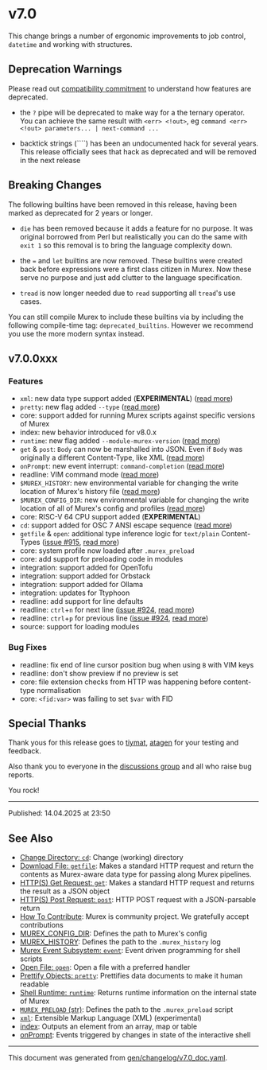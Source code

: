 # v7.0

This change brings a number of ergonomic improvements to job control, `datetime` and working with structures.

## Deprecation Warnings

Please read out [compatibility commitment](https://murex.rocks/compatibility.html) to understand how features are deprecated.

* the `?` pipe will be deprecated to make way for a the ternary operator. You can achieve the same result with `<err> <!out>`, eg `command <err> <!out> parameters... | next-command ...`

* backtick strings (````) has been an undocumented hack for several years. This release officially sees that hack as deprecated and will be removed in the next release

## Breaking Changes

The following builtins have been removed in this release, having been marked as deprecated for 2 years or longer.

* `die` has been removed because it adds a feature for no purpose. It was original borrowed from Perl but realistically you can do the same with `exit 1` so this removal is to bring the language complexity down.

* the `=` and `let` builtins are now removed. These builtins were created back before expressions were a first class citizen in Murex. Now these serve no purpose and just add clutter to the language specification.

* `tread` is now longer needed due to `read` supporting all `tread`'s use cases.

You can still compile Murex to include these builtins via by including the following compile-time tag: `deprecated_builtins`. However we recommend you use the more modern syntax instead.

## v7.0.0xxx

### Features

* `xml`: new data type support added (**EXPERIMENTAL**) ([read more](/docs/types/xml.md))
* `pretty`: new flag added `--type` ([read more](/docs/commands/pretty.md))
* core: support added for running Murex scripts against specific versions of Murex
* index: new behavior introduced for v8.0.x
* `runtime`: new flag added `--module-murex-version` ([read more](/docs/commands/runtime.md))
* `get` & `post`: `Body` can now be marshalled into JSON. Even if `Body` was originally a different Content-Type, like XML ([read more](/docs/commands/get.md))
* `onPrompt`: new event interrupt: `command-completion` ([read more](/docs/events/onprompt.md))
* readline: VIM command mode ([read more](/docs/user-guide/terminal-keys.md))
* `$MUREX_HISTORY`: new environmental variable for changing the write location of Murex's history file ([read more](/docs/variables/murex_history.md))
* `$MUREX_CONFIG_DIR`: new environmental variable for changing the write location of all of Murex's config and profiles ([read more](/docs/variables/murex_config_dir.md))
* core: RISC-V 64 CPU support added (**EXPERIMENTAL**)
* `cd`: support added for OSC 7 ANSI escape sequence ([read more](/docs/commands/cd.md))
* `getfile` & `open`: additional type inference logic for `text/plain` Content-Types ([issue #915](https://github.com/lmorg/murex/issues/915), [read more](/docs/commands/getfile.md))
* core: system profile now loaded after `.murex_preload`
* core: add support for preloading code in modules
* integration: support added for OpenTofu
* integration: support added for Orbstack
* integration: support added for Ollama
* integration: updates for Ttyphoon
* readline: add support for line defaults
* readline: `ctrl`+`n` for next line ([issue #924](https://github.com/lmorg/murex/discussions/924), [read more](/docs/user-guide/terminal-keys.md))
* readline: `ctrl`+`p` for previous line ([issue #924](https://github.com/lmorg/murex/discussions/924), [read more](/docs/user-guide/terminal-keys.md))
* source: support for loading modules

### Bug Fixes

* readline: fix end of line cursor position bug when using `B` with VIM keys
* readline: don't show preview if no preview is set
* core: file extension checks from HTTP was happening before content-type normalisation
* core: `<fid:var>` was failing to set `$var` with FID

## Special Thanks

Thank yous for this release goes to [tiymat](https://github.com/tiymat), [atagen](https://github.com/atagen) for your testing and feedback.

Also thank you to everyone in the [discussions group](https://github.com/lmorg/murex/discussions) and all who raise bug reports.

You rock!

<hr>

Published: 14.04.2025 at 23:50

## See Also

* [Change Directory: `cd`](../commands/cd.md):
  Change (working) directory
* [Download File: `getfile`](../commands/getfile.md):
  Makes a standard HTTP request and return the contents as Murex-aware data type for passing along Murex pipelines.
* [HTTP(S) Get Request: `get`](../commands/get.md):
  Makes a standard HTTP request and returns the result as a JSON object
* [HTTP(S) Post Request: `post`](../commands/post.md):
  HTTP POST request with a JSON-parsable return
* [How To Contribute](../Murex/CONTRIBUTING.md):
  Murex is community project. We gratefully accept contributions
* [MUREX_CONFIG_DIR](../variables/murex_config_dir.md):
  Defines the path to Murex's config
* [MUREX_HISTORY](../variables/murex_history.md):
  Defines the path to the `.murex_history` log
* [Murex Event Subsystem: `event`](../commands/event.md):
  Event driven programming for shell scripts
* [Open File: `open`](../commands/open.md):
  Open a file with a preferred handler
* [Prettify Objects: `pretty`](../commands/pretty.md):
  Prettifies data documents to make it human readable
* [Shell Runtime: `runtime`](../commands/runtime.md):
  Returns runtime information on the internal state of Murex
* [`MUREX_PRELOAD` (str)](../variables/murex_preload.md):
  Defines the path to the `.murex_preload` script
* [`xml`](../types/xml.md):
  Extensible Markup Language (XML) (experimental)
* [index](../parser/item-index.md):
  Outputs an element from an array, map or table
* [onPrompt](../events/onprompt.md):
  Events triggered by changes in state of the interactive shell

<hr/>

This document was generated from [gen/changelog/v7.0_doc.yaml](https://github.com/lmorg/murex/blob/master/gen/changelog/v7.0_doc.yaml).